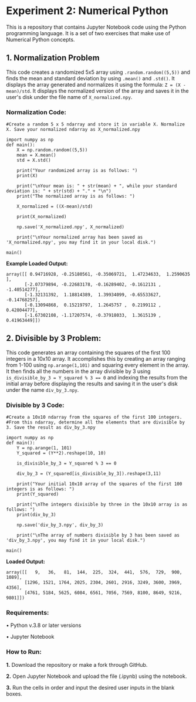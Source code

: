 # Experiment 2: Numerical Python

This is a repository that contains Jupyter Notebook code using the Python programming language. It is a set of two exercises that make use of Numerical Python concepts.

## 1. Normalization Problem
This code creates a randomized 5x5 array using ```.random.random((5,5))``` and finds the mean and standard deviation by using ```.mean()``` and ```.std()```. It displays the array generated and normalizes it using the formula: ```Z = (X - mean)/std```. It displays the normalized version of the array and saves it in the user's disk under the file name of `X_normalized.npy`.

### Normalization Code:
```
#Create a random 5 x 5 ndarray and store it in variable X. Normalize X. Save your normalized ndarray as X_normalized.npy

import numpy as np
def main():
    X = np.random.random((5,5))
    mean = X.mean()
    std = X.std()

    print("Your randomized array is as follows: ")
    print(X)

    print("\nYour mean is: " + str(mean) + ", while your standard deviation is: " + str(std) + "." + "\n")
    print("The normalized array is as follows: ")

    X_normalized = ((X-mean)/std)

    print(X_normalized)

    np.save('X_normalized.npy', X_normalized)

    print("\nYour normalized array has been saved as 'X_normalized.npy', you may find it in your local disk.")

main()
```

**Example Loaded Output:**
```
array([[ 0.94716928, -0.25180561, -0.35069721,  1.47234633,  1.2590635 ],
       [-2.07379894, -0.22683178, -0.16289402, -0.1612131 , -1.40514277],
       [-1.32131392,  1.18814389,  1.39934099, -0.65533627, -0.14768257],
       [-0.13094868,  0.15219797,  1.2645757 ,  0.2199112 ,  0.42804477],
       [-1.67302108, -1.17207574, -0.37918033,  1.3615139 ,  0.41963449]])
```

## 2. Divisible by 3 Problem:
This code generates an array containing the squares of the first 100 integers in a 10x10 array. It accomplishes this by creating an array ranging from 1-100 using ```np.arange(1,101)``` and squaring every element in the array. It then finds all the numbers in the array divisible by 3 using ```is_divisible_by_3 = Y_squared % 3 == 0``` and indexing the results from the initial array before displaying the results and saving it in the user's disk under the name ```div_by_3.npy```.

### Divisible by 3 Code:
```
#Create a 10x10 ndarray from the squares of the first 100 integers. 
#From this ndarray, determine all the elements that are divisible by 3. Save the result as div_by_3.npy

import numpy as np
def main():
    Y = np.arange(1, 101)
    Y_squared = (Y**2).reshape(10, 10)

    is_divisible_by_3 = Y_squared % 3 == 0

    div_by_3 = (Y_squared[is_divisible_by_3]).reshape(3,11)

    print("Your initial 10x10 array of the squares of the first 100 integers is as follows: ")
    print(Y_squared)

    print("\nThe integers divisible by three in the 10x10 array is as follows: ")
    print(div_by_3)

    np.save('div_by_3.npy', div_by_3)

    print("\nThe array of numbers divisible by 3 has been saved as 'div_by_3.npy', you may find it in your local disk.")
    
main()
```

**Loaded Output:**
```
array([[   9,   36,   81,  144,  225,  324,  441,  576,  729,  900, 1089],
       [1296, 1521, 1764, 2025, 2304, 2601, 2916, 3249, 3600, 3969, 4356],
       [4761, 5184, 5625, 6084, 6561, 7056, 7569, 8100, 8649, 9216, 9801]])
```

### Requirements:

• Python v.3.8 or later versions

• Jupyter Notebook

### How to Run:

**1.** Download the repository or make a fork through GitHub.

**2.** Open Jupyter Notebook and upload the file (.ipynb) using the notebook.

**3.** Run the cells in order and input the desired user inputs in the blank boxes.
